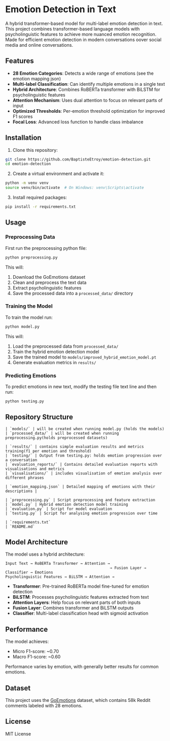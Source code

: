 # Emotion Detection in Text

A hybrid transformer-based model for multi-label emotion detection in text. This project combines transformer-based language models with psycholinguistic features to achieve more nuanced emotion recognition. Made for efficient emotion detection in modern conversations oover social media and online conversations.

## Features

- **28 Emotion Categories**: Detects a wide range of emotions (see the emotion mapping json)
- **Multi-label Classification**: Can identify multiple emotions in a single text
- **Hybrid Architecture**: Combines RoBERTa transformer with BiLSTM for psycholinguistic features
- **Attention Mechanism**: Uses dual attention to focus on relevant parts of input
- **Optimized Thresholds**: Per-emotion threshold optimization for improved F1 scores
- **Focal Loss**: Advanced loss function to handle class imbalance

## Installation

1. Clone this repository:
```bash
git clone https://github.com/BaptisteEtroy/emotion-detection.git
cd emotion-detection
```

2. Create a virtual environment and activate it:
```bash
python -m venv venv
source venv/bin/activate  # On Windows: venv\Scripts\activate
```

3. Install required packages:
```bash
pip install -r requirements.txt
```

## Usage

### Preprocessing Data

First run the preprocessing python file:

```bash
python preprocessing.py
```

This will:
1. Download the GoEmotions dataset
2. Clean and preprocess the text data
3. Extract psycholinguistic features
4. Save the processed data into a `processed_data/` directory

### Training the Model

To train the model run:

```bash
python model.py
```

This will:
1. Load the preprocessed data from `processed_data/`
2. Train the hybrid emotion detection model
3. Save the trained model to `models/improved_hybrid_emotion_model.pt`
4. Generate evaluation metrics in `results/`

### Predicting Emotions

To predict emotions in new text, modify the testing file text line and then run:

```bash
python testing.py
```

## Repository Structure

```plaintext
| `models/` | will be created when running model.py (holds the models)
| `processed_data/` | will be created when running preprocessing.py(holds preprocessed datasets)

| `results/` | contains simple evaluation results and metrics training(f1 per emotion and threshold)
| `testing/` | Output from testing.py: holds emotion progression over a conversation
| `evaluation_reports/` | Contains detailed evaluation reports with visualisations and metrics
| `visualisations/` | includes visualisation of emotion analysis over different phrases

| `emotion_mapping.json` | Detailed mapping of emotions with their descriptions |

| `preprocessing.py` | Script preprocessing and feature extraction
| `model.py` | Hybrid emotion detection model training
| `evaluation.py` | Script for model evaluation
| `testing.py` | Script for analysing emotion progression over time

| `requirements.txt`
| `README.md`
```

## Model Architecture

The model uses a hybrid architecture:

```
Input Text → RoBERTa Transformer → Attention → 
                                              → Fusion Layer → Classifier → Emotions
Psycholinguistic Features → BiLSTM → Attention →
```

- **Transformer**: Pre-trained RoBERTa model fine-tuned for emotion detection
- **BiLSTM**: Processes psycholinguistic features extracted from text
- **Attention Layers**: Help focus on relevant parts of both inputs
- **Fusion Layer**: Combines transformer and BiLSTM outputs
- **Classifier**: Multi-label classification head with sigmoid activation

## Performance

The model achieves:
- Micro F1-score: ~0.70
- Macro F1-score: ~0.60

Performance varies by emotion, with generally better results for common emotions.

## Dataset

This project uses the [GoEmotions](https://github.com/google-research/google-research/tree/master/goemotions) dataset, which contains 58k Reddit comments labeled with 28 emotions.

## License

MIT License